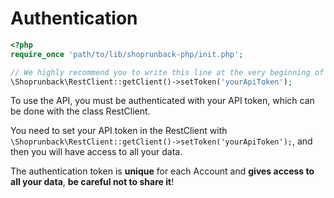 # Authentication

```php
<?php
require_once 'path/to/lib/shoprunback-php/init.php';

// We highly recommend you to write this line at the very beginning of your code, so the token is set for all future API call
\Shoprunback\RestClient::getClient()->setToken('yourApiToken');
```

To use the API, you must be authenticated with your API token, which can be done with the class RestClient.

You need to set your API token in the RestClient with `\Shoprunback\RestClient::getClient()->setToken('yourApiToken');`, and then you will have access to all your data.

<aside class="warning">
The authentication token is <b>unique</b> for each Account and <b>gives access to all your data</b>, <b>be careful not to share it</b>!
</aside>
